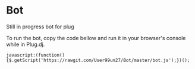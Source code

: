 # Bot
Still in progress bot for plug

To run the bot, copy the code bellow and run it in your browser's console while in Plug.dj.

`javascript:(function(){$.getScript('https://rawgit.com/User99un27/Bot/master/bot.js');})();`
